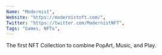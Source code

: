 ```yaml
--- 
Name: "Modernist", 
Website: "https://modernistnft.com/", 
Twitter: "https://twitter.com/ModernistNFT", 
Tags: "Games, NFTs", 
--- 
```

<!--lang:en--> 
The first NFT Collection to combine PopArt, Music, and Play.
<!--lang:es--] 
La primera colección NFT que combina PopArt, Music y Play.
<!--lang:de--] 
Die erste NFT-Sammlung, die PopArt, Musik und Spiel kombiniert.
<!--lang:fr--] 
La première collection NFT à combiner PopArt, Musique et Lecture.
<!--lang:pl--] 
Pierwsza kolekcja NFT łącząca popArt, muzykę i zabawę.
<!--lang:uk--] 
Перша колекція NFT, яка поєднує PopArt, Music і Play.
[!--lang:*--> 
